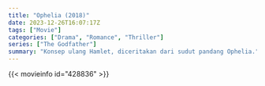 ```yaml
---
title: "Ophelia (2018)"
date: 2023-12-26T16:07:17Z
tags: ["Movie"]
categories: ["Drama", "Romance", "Thriller"]
series: ["The Godfather"]
summary: "Konsep ulang Hamlet, diceritakan dari sudut pandang Ophelia."
---
```


<mux-player stream-type="on-demand"
src="https://kp3d-my.sharepoint.com/personal/ryoo_kp3d_onmicrosoft_com/_layouts/15/download.aspx?share=Ea1Dw9qu1vxPgnPneX-5ASEBdUFSt0cTN92_zWfOEwd18A" prefer-playback="mse" controls>

</mux-player>


{{< movieinfo id="428836" >}}

<script src="https://cdn.jsdelivr.net/npm/@mux/mux-player"></script>

 <script type="application/ld+json ">
{
"@context": "https://schema.org/",
"@type": "VideoObject",
"name": "Ophelia",
"contentUrl": "https://stream.mux.com/YSy9E3DIr1v2pqvaZK7HtFQCSKekm9BlXuqBfxMeRms.m3u8",
"thumbnailUrl": "https://www.themoviedb.org/t/p/original/7MQVmsC7i6Z5tnKxQC62zBKU3Dx.jpg?width=314&fit_mode=preserve&time=25",
"uploadDate": "2023-12-18T18:45:11Z",
}

</script>